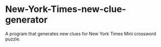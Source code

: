 # New-York-Times-new-clue-generator
A program that generates new clues for New York Times Mini crossword puzzle.
